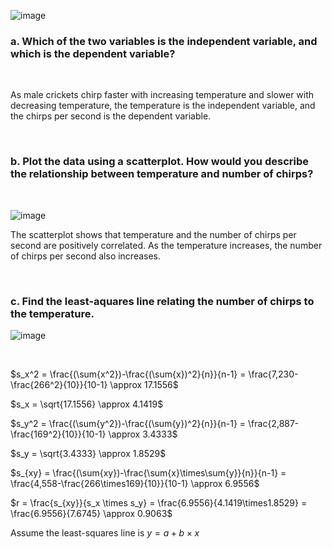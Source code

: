 
![image](https://github.com/user-attachments/assets/ba46d346-a238-4240-b883-94105dbc2211)

### a. Which of the two variables is the independent variable, and which is the dependent variable?

<br/>

As male crickets chirp faster with increasing temperature and slower with decreasing temperature, the temperature is the independent variable, and the chirps per second is the dependent variable.

<br/>

### b. Plot the data using a scatterplot. How would you describe the relationship between temperature and number of chirps?

<br/>

![image](https://github.com/user-attachments/assets/829dce4f-a8aa-4d1a-8450-8f22e9250363)

The scatterplot shows that temperature and the number of chirps per second are positively correlated. As the temperature increases, the number of chirps per second also increases.

<br/>

### c. Find the least-aquares line relating the number of chirps to the temperature.

![image](https://github.com/user-attachments/assets/9eb7460a-1866-48d1-9c28-085bdf91a548)

<br/>

$s_x^2 = \frac{(\sum{x^2})-\frac{(\sum{x})^2}{n}}{n-1} = \frac{7,230-\frac{266^2}{10}}{10-1} \approx 17.1556$

$s_x = \sqrt{17.1556} \approx 4.1419$

$s_y^2 = \frac{(\sum{y^2})-\frac{(\sum{y})^2}{n}}{n-1} = \frac{2,887-\frac{169^2}{10}}{10-1} \approx 3.4333$

$s_y = \sqrt{3.4333} \approx 1.8529$

$s_{xy} = \frac{(\sum{xy})-\frac{\sum{x}\times\sum{y}}{n}}{n-1} = \frac{4,558-\frac{266\times169}{10}}{10-1} \approx 6.9556$

$r = \frac{s_{xy}}{s_x \times s_y} = \frac{6.9556}{4.1419\times1.8529} = \frac{6.9556}{7.6745} \approx 0.9063$

Assume the least-squares line is $y = a + b \times x$



<br/>

<br/>

<br/>

<br/>

